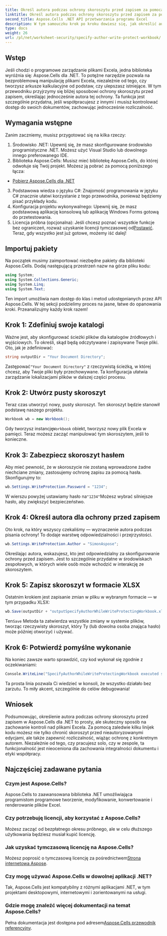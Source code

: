 ```yaml
---
title: Określ autora podczas ochrony skoroszytu przed zapisem za pomocą Aspose.Cells
linktitle: Określ autora podczas ochrony skoroszytu przed zapisem za pomocą Aspose.Cells
second_title: Aspose.Cells .NET API przetwarzania programu Excel
description: W tym samouczku krok po kroku dowiesz się, jak określić autora podczas ochrony skoroszytu programu Excel przed zapisem przy użyciu Aspose.Cells dla platformy .NET.
type: docs
weight: 26
url: /pl/net/worksheet-security/specify-author-write-protect-workbook/
---
```

## Wstęp
Jeśli chodzi o programowe zarządzanie plikami Excela, jedna biblioteka wyróżnia się: Aspose.Cells dla .NET. To potężne narzędzie pozwala na bezproblemową manipulację plikami Excela, niezależnie od tego, czy tworzysz arkusze kalkulacyjne od podstaw, czy ulepszasz istniejące. W tym przewodniku przyjrzymy się bliżej sposobowi ochrony skoroszytu przed zapisem, określając jednocześnie autora tej ochrony. Ta funkcja jest szczególnie przydatna, jeśli współpracujesz z innymi i musisz kontrolować dostęp do swoich dokumentów, zachowując jednocześnie rozliczalność.
## Wymagania wstępne
Zanim zaczniemy, musisz przygotować się na kilka rzeczy:
1. Środowisko .NET: Upewnij się, że masz skonfigurowane środowisko programistyczne .NET. Możesz użyć Visual Studio lub dowolnego innego preferowanego IDE.
2. Biblioteka Aspose.Cells: Musisz mieć bibliotekę Aspose.Cells, do której odwołuje się Twój projekt. Możesz ją pobrać za pomocą poniższego łącza:
- [Pobierz Aspose.Cells dla .NET](https://releases.aspose.com/cells/net/)
3. Podstawowa wiedza o języku C#: Znajomość programowania w języku C# znacznie ułatwi korzystanie z tego przewodnika, ponieważ będziemy pisać przykłady kodu.
4. Konfiguracja projektu wykonywalnego: Upewnij się, że masz podstawową aplikację konsolową lub aplikację Windows Forms gotową do przetestowania.
5.  Licencja próbna (opcjonalna): Jeśli chcesz poznać wszystkie funkcje bez ograniczeń, rozważ uzyskanie licencji tymczasowej od[Postawić](https://purchase.aspose.com/temporary-license/).
Teraz, gdy wszystko jest już gotowe, możemy iść dalej!
## Importuj pakiety
Na początek musimy zaimportować niezbędne pakiety dla biblioteki Aspose.Cells. Dodaj następującą przestrzeń nazw na górze pliku kodu:
```csharp
using System;
using System.Collections.Generic;
using System.Linq;
using System.Text;
```
Ten import umożliwia nam dostęp do klas i metod udostępnianych przez API Aspose.Cells.
W tej sekcji podzielimy proces na jasne, łatwe do opanowania kroki. Przeanalizujmy każdy krok razem!
## Krok 1: Zdefiniuj swoje katalogi
Ważne jest, aby skonfigurować ścieżki plików dla katalogów źródłowych i wyjściowych. To określi, skąd będą odczytywane i zapisywane Twoje pliki. Oto, jak je zdefiniować:
```csharp
string outputDir = "Your Document Directory";
```
 Zastępować`"Your Document Directory"` z rzeczywistą ścieżką, w której chcesz, aby Twoje pliki były przechowywane. Ta konfiguracja ułatwia zarządzanie lokalizacjami plików w dalszej części procesu.
## Krok 2: Utwórz pusty skoroszyt
Teraz czas utworzyć nowy, pusty skoroszyt. Ten skoroszyt będzie stanowił podstawę naszego projektu.
```csharp
Workbook wb = new Workbook();
```
 Gdy tworzysz instancję`Workbook` obiekt, tworzysz nowy plik Excela w pamięci. Teraz możesz zacząć manipulować tym skoroszytem, jeśli to konieczne.
## Krok 3: Zabezpiecz skoroszyt hasłem
Aby mieć pewność, że w skoroszycie nie zostaną wprowadzone żadne niechciane zmiany, zastosujemy ochronę zapisu za pomocą hasła. Skonfigurujmy to:
```csharp
wb.Settings.WriteProtection.Password = "1234";
```
 W wierszu powyżej ustawiamy hasło na`"1234"`Możesz wybrać silniejsze hasło, aby zwiększyć bezpieczeństwo.
## Krok 4: Określ autora dla ochrony przed zapisem
Oto krok, na który wszyscy czekaliśmy — wyznaczenie autora podczas pisania ochrony! To dodaje warstwę odpowiedzialności i przejrzystości.
```csharp
wb.Settings.WriteProtection.Author = "SimonAspose";
```
Określając autora, wskazujesz, kto jest odpowiedzialny za skonfigurowanie ochrony przed zapisem. Jest to szczególnie przydatne w środowiskach zespołowych, w których wiele osób może wchodzić w interakcję ze skoroszytem.
## Krok 5: Zapisz skoroszyt w formacie XLSX
Ostatnim krokiem jest zapisanie zmian w pliku w wybranym formacie — w tym przypadku XLSX:
```csharp
wb.Save(outputDir + "outputSpecifyAuthorWhileWriteProtectingWorkbook.xlsx");
```
 Ten`Save` Metoda ta zatwierdza wszystkie zmiany w systemie plików, tworząc rzeczywisty skoroszyt, który Ty (lub dowolna osoba znająca hasło) może później otworzyć i używać.
## Krok 6: Potwierdź pomyślne wykonanie
Na koniec zawsze warto sprawdzić, czy kod wykonał się zgodnie z oczekiwaniami:
```csharp
Console.WriteLine("SpecifyAuthorWhileWriteProtectingWorkbook executed successfully.");
```
Ta prosta linia pozwala Ci wiedzieć w konsoli, że wszystko działało bez zarzutu. To miły akcent, szczególnie do celów debugowania!
## Wniosek
Podsumowując, określenie autora podczas ochrony skoroszytu przed zapisem w Aspose.Cells dla .NET to prosty, ale skuteczny sposób na zachowanie kontroli nad plikami Excela. Za pomocą zaledwie kilku linijek kodu możesz nie tylko chronić skoroszyt przed nieautoryzowanymi edycjami, ale także zapewnić rozliczalność, wiążąc ochronę z konkretnym autorem. Niezależnie od tego, czy pracujesz solo, czy w zespole, ta funkcjonalność jest nieoceniona dla zachowania integralności dokumentu i etyki współpracy.
## Najczęściej zadawane pytania
### Czym jest Aspose.Cells?
Aspose.Cells to zaawansowana biblioteka .NET umożliwiająca programistom programowe tworzenie, modyfikowanie, konwertowanie i renderowanie plików Excel.
### Czy potrzebuję licencji, aby korzystać z Aspose.Cells?
Możesz zacząć od bezpłatnego okresu próbnego, ale w celu dłuższego użytkowania będziesz musiał kupić licencję.
### Jak uzyskać tymczasową licencję na Aspose.Cells?
 Możesz poprosić o tymczasową licencję za pośrednictwem[Strona internetowa Aspose](https://purchase.aspose.com/temporary-license/).
### Czy mogę używać Aspose.Cells w dowolnej aplikacji .NET?
Tak, Aspose.Cells jest kompatybilny z różnymi aplikacjami .NET, w tym projektami desktopowymi, internetowymi i zorientowanymi na usługi.
### Gdzie mogę znaleźć więcej dokumentacji na temat Aspose.Cells?
 Pełna dokumentacja jest dostępna pod adresem[Aspose.Cells przewodnik referencyjny](https://reference.aspose.com/cells/net/).
